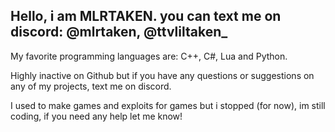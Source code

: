 ## Hello, i am MLRTAKEN. you can text me on discord: @mlrtaken, @ttvliltaken_

My favorite programming languages are: C++, C#, Lua and Python.

Highly inactive on Github but if you have any questions or suggestions on any of my projects, text me on discord.

I used to make games and exploits for games but i stopped (for now), im still coding, if you need any help let me know!
